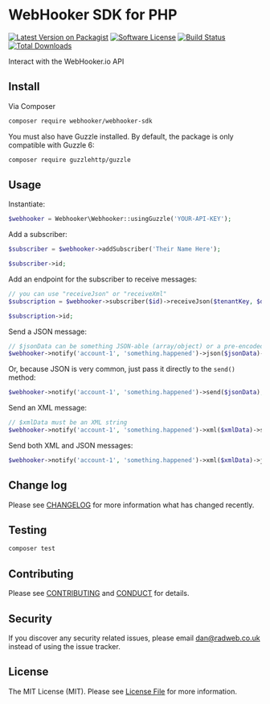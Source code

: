 # WebHooker SDK for PHP

[![Latest Version on Packagist][ico-version]][link-packagist]
[![Software License][ico-license]](LICENSE.md)
[![Build Status][ico-travis]][link-travis]
[![Total Downloads][ico-downloads]][link-downloads]

Interact with the WebHooker.io API

## Install

Via Composer

```bash
composer require webhooker/webhooker-sdk
```

You must also have Guzzle installed. By default, the package is only compatible with Guzzle 6:

```bash
composer require guzzlehttp/guzzle
```

## Usage

Instantiate:

```php
$webhooker = Webhooker\Webhooker::usingGuzzle('YOUR-API-KEY');
```

Add a subscriber:

```php
$subscriber = $webhooker->addSubscriber('Their Name Here');

$subscriber->id;
```

Add an endpoint for the subscriber to receive messages:

```php
// you can use "receiveJson" or "receiveXml"
$subscription = $webhooker->subscriber($id)->receiveJson($tenantKey, $deliveryUrl, $secret);

$subscription->id;
```

Send a JSON message:

```php
// $jsonData can be something JSON-able (array/object) or a pre-encoded JSON string
$webhooker->notify('account-1', 'something.happened')->json($jsonData)->send();
```

Or, because JSON is very common, just pass it directly to the `send()` method:

```php
$webhooker->notify('account-1', 'something.happened')->send($jsonData);
```

Send an XML message:

```php
// $xmlData must be an XML string
$webhooker->notify('account-1', 'something.happened')->xml($xmlData)->send();
```

Send both XML and JSON messages:

```php
$webhooker->notify('account-1', 'something.happened')->xml($xmlData)->json($jsonData)->send();
```

## Change log

Please see [CHANGELOG](CHANGELOG.md) for more information what has changed recently.

## Testing

```bash
composer test
```

## Contributing

Please see [CONTRIBUTING](CONTRIBUTING.md) and [CONDUCT](CONDUCT.md) for details.

## Security

If you discover any security related issues, please email dan@radweb.co.uk instead of using the issue tracker.

## License

The MIT License (MIT). Please see [License File](LICENSE.md) for more information.

[ico-version]: https://img.shields.io/packagist/v/webhooker/webhooker-sdk.svg?style=flat-square
[ico-license]: https://img.shields.io/badge/license-MIT-brightgreen.svg?style=flat-square
[ico-travis]: https://img.shields.io/travis/webhooker/webhooker-sdk-php/master.svg?style=flat-square
[ico-downloads]: https://img.shields.io/packagist/dt/webhooker/webhooker-sdk.svg?style=flat-square

[link-packagist]: https://packagist.org/packages/webhooker/webhooker-sdk
[link-travis]: https://travis-ci.org/webhooker/webhooker-sdk-php
[link-downloads]: https://packagist.org/packages/webhooker/webhooker-sdk

